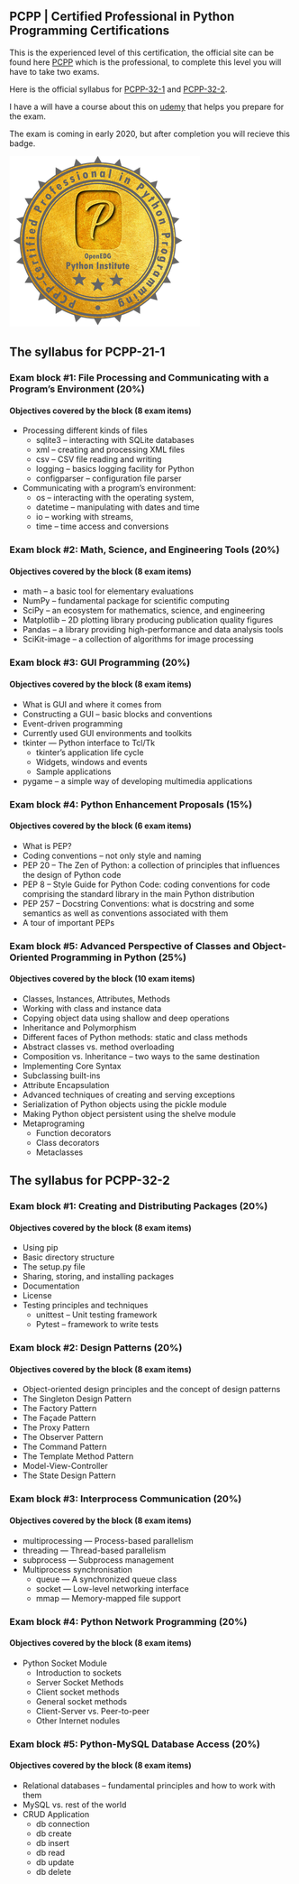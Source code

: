 ## PCPP | Certified Professional in Python Programming Certifications

This is the experienced level of this certification, the official site can be found here [PCPP](https://pythoninstitute.org/certification/pcpp-certification-professional/) which is the professional, to complete this level you will have to take two exams.

Here is the official syllabus for [PCPP-32-1](https://pythoninstitute.org/certification/pcpp-certification-professional/pcpp-32-1-exam-syllabus/) and [PCPP-32-2](https://pythoninstitute.org/certification/pcpp-certification-professional/pcpp-32-2-exam-syllabus/).

I have a will have a course about this on [udemy](https://www.udemy.com) that helps you prepare for the exam.

The exam is coming in early 2020, but after completion you will recieve this badge.

![PCAP.PNG](/pics/PCPP.PNG)

## The syllabus for PCPP-21-1

### Exam block #1: File Processing and Communicating with a Program’s Environment (20%)

#### Objectives covered by the block (8 exam items)
- Processing different kinds of files
  - sqlite3 – interacting with SQLite databases
  - xml – creating and processing XML files
  - csv – CSV file reading and writing
  - logging – basics logging facility for Python
  - configparser – configuration file parser
- Communicating with a program’s environment:
  - os – interacting with the operating system,
  - datetime – manipulating with dates and time
  - io – working with streams,
  - time – time access and conversions

### Exam block #2: Math, Science, and Engineering Tools (20%)

#### Objectives covered by the block (8 exam items)
- math – a basic tool for elementary evaluations
- NumPy – fundamental package for scientific computing
- SciPy – an ecosystem for mathematics, science, and engineering
- Matplotlib – 2D plotting library producing publication quality figures
- Pandas – a library providing high-performance and data analysis tools
- SciKit-image – a collection of algorithms for image processing

### Exam block #3: GUI Programming (20%)

#### Objectives covered by the block (8 exam items)

- What is GUI and where it comes from
- Constructing a GUI – basic blocks and conventions
- Event-driven programming
- Currently used GUI environments and toolkits
- tkinter — Python interface to Tcl/Tk
  - tkinter’s application life cycle
  - Widgets, windows and events
  - Sample applications
- pygame – a simple way of developing multimedia applications

### Exam block #4: Python Enhancement Proposals (15%)

#### Objectives covered by the block (6 exam items)
- What is PEP?
- Coding conventions – not only style and naming
- PEP 20 – The Zen of Python: a collection of principles that influences the design of Python code
- PEP 8 – Style Guide for Python Code: coding conventions for code comprising the standard library in the main Python distribution
- PEP 257 – Docstring Conventions: what is docstring and some semantics as well as conventions associated with them
- A tour of important PEPs

### Exam block #5: Advanced Perspective of Classes and Object-Oriented Programming in Python (25%)

#### Objectives covered by the block (10 exam items)
- Classes, Instances, Attributes, Methods
- Working with class and instance data
- Copying object data using shallow and deep operations
- Inheritance and Polymorphism
- Different faces of Python methods: static and class methods
- Abstract classes vs. method overloading
- Composition vs. Inheritance – two ways to the same destination
- Implementing Core Syntax
- Subclassing built-ins
- Attribute Encapsulation
- Advanced techniques of creating and serving exceptions
- Serialization of Python objects using the pickle module
- Making Python object persistent using the shelve module
- Metaprograming
  - Function decorators
  - Class decorators
  - Metaclasses

## The syllabus for PCPP-32-2

### Exam block #1: Creating and Distributing Packages (20%)

#### Objectives covered by the block (8 exam items)
- Using pip
- Basic directory structure
- The setup.py file
- Sharing, storing, and installing packages
- Documentation
- License
- Testing principles and techniques
  - unittest – Unit testing framework
  - Pytest – framework to write tests

### Exam block #2: Design Patterns (20%)

#### Objectives covered by the block (8 exam items)
- Object-oriented design principles and the concept of design patterns
- The Singleton Design Pattern
- The Factory Pattern
- The Façade Pattern
- The Proxy Pattern
- The Observer Pattern
- The Command Pattern
- The Template Method Pattern
- Model-View-Controller
- The State Design Pattern

### Exam block #3: Interprocess Communication (20%)

#### Objectives covered by the block (8 exam items)
- multiprocessing — Process-based parallelism
- threading — Thread-based parallelism
- subprocess — Subprocess management
- Multiprocess synchronisation
  - queue — A synchronized queue class
  - socket — Low-level networking interface
  - mmap — Memory-mapped file support

### Exam block #4: Python Network Programming (20%)

#### Objectives covered by the block (8 exam items)
- Python Socket Module
  - Introduction to sockets
  - Server Socket Methods
  - Client socket methods
  - General socket methods
  - Client-Server vs. Peer-to-peer
  - Other Internet nodules

### Exam block #5: Python-MySQL Database Access (20%)

#### Objectives covered by the block (8 exam items)
- Relational databases – fundamental principles and how to work with them
- MySQL vs. rest of the world
- CRUD Application
  - db connection
  - db create
  - db insert
  - db read
  - db update
  - db delete

